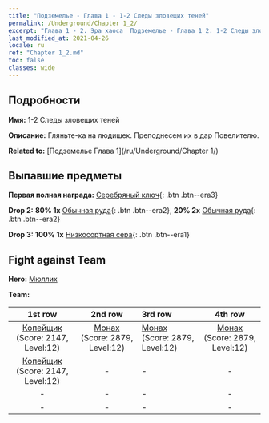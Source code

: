 ```yaml
---
title: "Подземелье - Глава 1 - 1-2 Следы зловещих теней"
permalink: /Underground/Chapter 1_2/
excerpt: "Глава 1 - 2. Эра хаоса  Подземелье - Глава 1_2. 1-2 Следы зловещих теней"
last_modified_at: 2021-04-26
locale: ru
ref: "Chapter 1_2.md"
toc: false
classes: wide
---
```


## Подробности

 **Имя:** 1-2 Следы зловещих теней

 **Описание:** Гляньте-ка на людишек. Преподнесем их в дар Повелителю.

 **Related to:** [Подземелье Глава 1](/ru/Underground/Chapter 1/)

## Выпавшие предметы

 **Первая полная награда:** [Серебряный ключ](/ItemsRU/con_693/){: .btn .btn--era3}

 **Drop 2:** **80% 1x** [Обычная руда](/ItemsRU/mat_6/){: .btn .btn--era2}, **20% 2x** [Обычная руда](/ItemsRU/mat_6/){: .btn .btn--era2}

 **Drop 3:** **100% 1x** [Низкосортная сера](/ItemsRU/mat_3/){: .btn .btn--era1}


## Fight against Team
 **Hero:** [Мюллих](/ru/heroes/Mullich/)

 **Team:**


  | 1st row | 2nd row | 3rd row | 4th row |
  |:----:|:----:|:----|:----:|
  | [Копейщик](/ru/units/Pikeman/) (Score: 2147, Level:12)  | [Монах](/ru/units/Monk/) (Score: 2879, Level:12)  | [Монах](/ru/units/Monk/) (Score: 2879, Level:12)  | [Монах](/ru/units/Monk/) (Score: 2879, Level:12)  |
  | [Копейщик](/ru/units/Pikeman/) (Score: 2147, Level:12)  | - | - | - |
  | - | - | - | - |
  | - | - | - | - |


